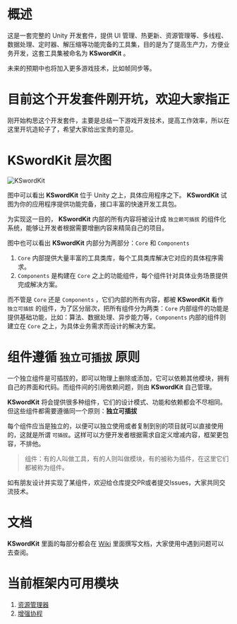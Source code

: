 # 概述
这是一套完整的 Unity 开发套件，提供 UI 管理、热更新、资源管理等、多线程、数据处理、定时器、解压缩等功能完备的工具集，目的是为了提高生产力，方便业务开发，这套工具集被命名为 **KSwordKit** 。

未来的预期中也将加入更多游戏技术，比如帧同步等。

# 目前这个开发套件刚开坑，欢迎大家指正
刚开始构思这个开发套件，主要是总结一下游戏开发技术，提高工作效率，所以在这里开坑造轮子了，希望大家给出宝贵的意见。

# **KSwordKit** 层次图
![**KSwordKit**](https://github.com/keenlovelife/KSwordKit/blob/master/GitHub_Images/KSWordKit%E6%A1%86%E6%9E%B6%E8%AE%BE%E8%AE%A1.jpg?raw=true)

图中可以看出 **KSwordKit** 位于 Unity 之上，具体应用程序之下。 **KSwordKit** 试图为你的应用程序提供功能完备，接口丰富的快速开发工具包。

为实现这一目的， **KSwordKit** 内部的所有内容将被设计成 `独立赖可插拔` 的组件化系统，能够让开发者根据需要增删内容来精简自己的项目。

图中也可以看出 **KSwordKit** 内部分为两部分：`Core` 和 `Components`

1. `Core` 内部提供大量丰富的工具类库，每个工具类库解决它对应的具体程序需求。 
2. `Components` 是构建在 `Core` 之上的功能组件，每个组件针对具体业务场景提供完成解决方案。

而不管是 `Core` 还是 `Components` ，它们内部的所有内容，都被 **KSwordKit** 看作 `独立可插拔` 的组件，为了区分层次，把所有组件分为两类：`Core` 内部组件的功能是提供基础功能，比如：算法、数据处理、异步能力等，`Components` 内部的组件则建立在 `Core` 之上，为具体业务需求而设计的解决方案。

# 组件遵循 `独立可插拔` 原则

一个独立组件是可插拔的，即可以物理上删除或添加，它可以依赖其他模块，拥有自己的界面和代码。而组件间的引用依赖问题，则由 **KSwordKit** 自己管理。

**KSwordKit** 将会提供很多种组件，它们的设计模式、功能和依赖都会不尽相同。但这些组件都需要遵循同一个原则：**独立可插拔**

每个组件应当是独立的，以便可以独立使用或者复制到别的项目就可以直接使用的，这就是所谓 `可插拔`。这样可以方便开发者根据需求自定义增减内容，框架更包容，不排他。

>组件：有的人叫做工具，有的人则叫做模块，有的被称为插件，在这里它们都被称为组件。

如有朋友设计并实现了某组件，欢迎给仓库提交PR或者提交Issues，大家共同交流技术。

# 文档
**KSwordKit** 里面的每部分都会在 [Wiki](https://github.com/keenlovelife/KSwordKit/wiki) 里面撰写文档，大家使用中遇到问题可以去查阅。

# 当前框架内可用模块
1. [资源管理器](资源管理器)
2. [增强协程](增强协程)
